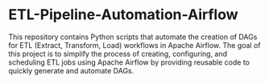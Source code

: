 # ETL-Pipeline-Automation-Airflow
This repository contains Python scripts that automate the creation of DAGs for ETL (Extract, Transform, Load) workflows in Apache Airflow. The goal of this project is to simplify the process of creating, configuring, and scheduling ETL jobs using Apache Airflow by providing reusable code to quickly generate and automate DAGs.
